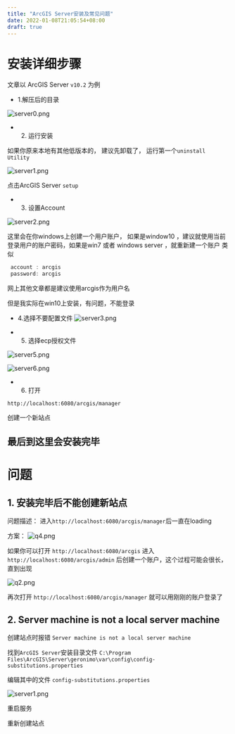 ```yaml
---
title: "ArcGIS Server安装及常见问题"
date: 2022-01-08T21:05:54+08:00
draft: true
---
```


# 安装详细步骤

文章以 ArcGIS Server `v10.2` 为例

- 1.解压后的目录

![server0.png](https://p1-juejin.byteimg.com/tos-cn-i-k3u1fbpfcp/aa0671f75bc84698b0f93f437f16638e~tplv-k3u1fbpfcp-watermark.image?)

- 2. 运行安装

如果你原来本地有其他低版本的， 建议先卸载了， 运行第一个`uninstall Utility`


![server1.png](https://p6-juejin.byteimg.com/tos-cn-i-k3u1fbpfcp/195bd22000af4cca98810832a8a70ad8~tplv-k3u1fbpfcp-watermark.image?)

点击ArcGIS Server  `setup`

- 3. 设置Account 

![server2.png](https://p1-juejin.byteimg.com/tos-cn-i-k3u1fbpfcp/f3cb79fa1e9b46f6828c5b6458139cbe~tplv-k3u1fbpfcp-watermark.image?)

这里会在你windows上创建一个用户账户， 如果是window10 ，建议就使用当前登录用户的账户密码，如果是win7 或者 windows server ，就重新建一个账户 类似

```c
 account : arcgis
 password: arcgis
```
网上其他文章都是建议使用arcgis作为用户名

但是我实际在win10上安装，有问题，不能登录


- 4.选择不要配置文件
![server3.png](https://p1-juejin.byteimg.com/tos-cn-i-k3u1fbpfcp/c58f1b3fe163474aaaaf76de3379329b~tplv-k3u1fbpfcp-watermark.image?)

- 5. 选择ecp授权文件

![server5.png](https://p1-juejin.byteimg.com/tos-cn-i-k3u1fbpfcp/a10d4ae4dfbe4678bbe9e8ac2622a15f~tplv-k3u1fbpfcp-watermark.image?)

![server6.png](https://p3-juejin.byteimg.com/tos-cn-i-k3u1fbpfcp/9496673509104014982cd7186d473ccf~tplv-k3u1fbpfcp-watermark.image?)

- 6. 打开

`http://localhost:6080/arcgis/manager`

创建一个新站点

## 最后到这里会安装完毕

# 问题

## 1. 安装完毕后不能创建新站点

问题描述： 进入`http://localhost:6080/arcgis/manager`后一直在loading

方案： 
![q4.png](https://p9-juejin.byteimg.com/tos-cn-i-k3u1fbpfcp/ce1ddb1a36644d0cb611df78942bc9ba~tplv-k3u1fbpfcp-watermark.image?)

如果你可以打开 `http://localhost:6080/arcgis`
进入 `http://localhost:6080/arcgis/admin` 后创建一个账户，这个过程可能会很长，直到出现


![q2.png](https://p9-juejin.byteimg.com/tos-cn-i-k3u1fbpfcp/f9ed22fe261e47bda14b9fc73045dacd~tplv-k3u1fbpfcp-watermark.image?)

再次打开 `http://localhost:6080/arcgis/manager` 就可以用刚刚的账户登录了

## 2. Server machine is not a local server machine

创建站点时报错 `Server machine is not a local server machine`

找到`ArcGIS Server`安装目录文件 `C:\Program Files\ArcGIS\Server\geronimo\var\config\config-substitutions.properties`

编辑其中的文件 `config-substitutions.properties`


![server1.png](https://p3-juejin.byteimg.com/tos-cn-i-k3u1fbpfcp/7c14e4aeea3342f3b1a6ed46e510212e~tplv-k3u1fbpfcp-watermark.image?)

重启服务

重新创建站点



